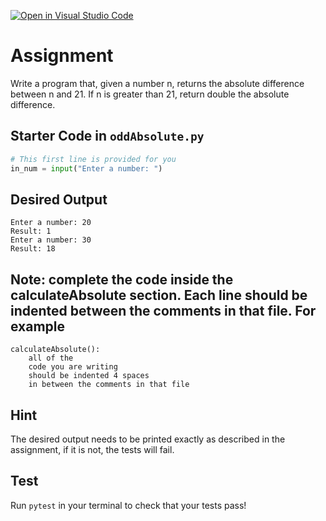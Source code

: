 [![Open in Visual Studio Code](https://classroom.github.com/assets/open-in-vscode-2e0aaae1b6195c2367325f4f02e2d04e9abb55f0b24a779b69b11b9e10269abc.svg)](https://classroom.github.com/online_ide?assignment_repo_id=18804402&assignment_repo_type=AssignmentRepo)
# Assignment
Write a program that, given a number n, returns the absolute difference between n and 21. If n is greater than 21, return double the absolute difference.

## Starter Code in `oddAbsolute.py`

```python
# This first line is provided for you
in_num = input("Enter a number: ")
```

## Desired Output
```
Enter a number: 20
Result: 1
Enter a number: 30
Result: 18
```
## Note: complete the code inside the calculateAbsolute section.  Each line should be indented between the comments in that file.  For example
```
calculateAbsolute():
    all of the
    code you are writing
    should be indented 4 spaces
    in between the comments in that file
```

## Hint
The desired output needs to be printed exactly as described in the assignment, if it is not, the tests will fail.
    
## Test
Run `pytest` in your terminal to check that your tests pass!
